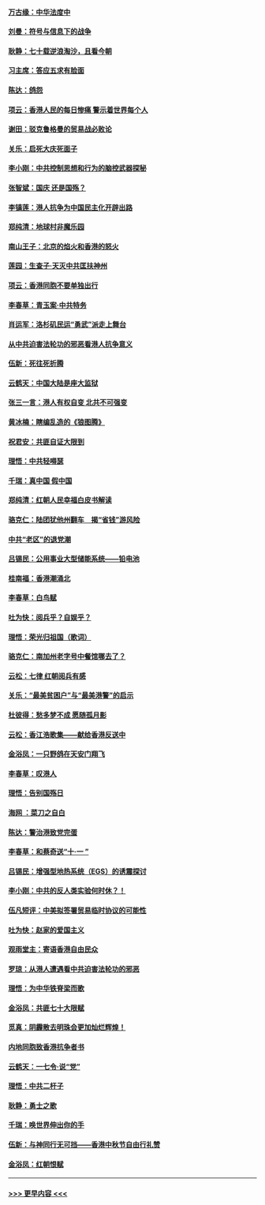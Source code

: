 #### [万古缘：中华法度中](../pages/nsc993/n11566726.md?t=10040511) 
#### [刘曼：符号与信息下的战争](../pages/nsc993/n11564655.md?t=10040511) 
#### [耿静：七十载逆浪淘沙，且看今朝](../pages/nsc993/n11564520.md?t=10040511) 
#### [习主席：答应五求有脸面](../pages/nsc993/n11563953.md?t=10040511) 
#### [陈达：鸽怨](../pages/nsc993/n11561879.md?t=10040511) 
#### [项云：香港人民的每日惨痛  警示着世界每个人](../pages/nsc993/n11559273.md?t=10040511) 
#### [谢田：驳克鲁格曼的贸易战必败论](../pages/nsc993/n11555840.md?t=10040511) 
#### [关乐：启死大庆死面子](../pages/nsc993/n11556823.md?t=10040511) 
#### [李小刚：中共控制思想和行为的脑控武器探秘](../pages/nsc993/n11556776.md?t=10040511) 
#### [张智斌：国庆  还是国殇？](../pages/nsc993/n11556617.md?t=10040511) 
#### [李镇莲：港人抗争为中国民主化开辟出路](../pages/nsc993/n11556570.md?t=10040511) 
#### [郑纯清：地球村非魔乐园](../pages/nsc993/n11555415.md?t=10040511) 
#### [南山王子：北京的焰火和香港的怒火](../pages/nsc993/n11555318.md?t=10040511) 
#### [莲园：生查子·天灭中共匡扶神州](../pages/nsc993/n11555302.md?t=10040511) 
#### [项云：香港同胞不要单独出行](../pages/nsc993/n11555276.md?t=10040511) 
#### [李春草：青玉案‧中共特务](../pages/nsc993/n11552356.md?t=10040511) 
#### [肖运军：洛杉矶民运“勇武”派走上舞台](../pages/nsc993/n11551595.md?t=10040511) 
#### [从中共迫害法轮功的邪恶看港人抗争意义](../pages/nsc993/n11540858.md?t=10040511) 
#### [伍新：死往死折腾](../pages/nsc993/n11550174.md?t=10040511) 
#### [云鹤天：中国大陆是座大监狱](../pages/nsc993/n11550155.md?t=10040511) 
#### [张三一言：港人有权自变 北共不可强变](../pages/nsc993/n11550132.md?t=10040511) 
#### [黄冰楠：瞎编乱造的《狼图腾》](../pages/nsc993/n11550082.md?t=10040511) 
#### [祝君安：共匪自证大限到](../pages/nsc993/n11550041.md?t=10040511) 
#### [理悟：中共轻嘚瑟](../pages/nsc993/n11547978.md?t=10040511) 
#### [千瑞：真中国 假中国](../pages/nsc993/n11547865.md?t=10040511) 
#### [郑纯清：红朝人民幸福白皮书解读](../pages/nsc993/n11547499.md?t=10040511) 
#### [骆克仁：陆团犹他州翻车　揭“省钱”游风险](../pages/nsc993/n11546977.md?t=10040511) 
#### [中共“老区”的退党潮](../pages/nsc993/n11545995.md?t=10040511) 
#### [吕锡民：公用事业大型储能系统——铅电池](../pages/nsc993/n11545701.md?t=10040511) 
#### [桂南福：香港潮涌北](../pages/nsc993/n11545682.md?t=10040511) 
#### [李春草：白鸟赋](../pages/nsc993/n11545663.md?t=10040511) 
#### [吐为快：阅兵乎？自娱乎？](../pages/nsc993/n11545625.md?t=10040511) 
#### [理悟：荣光归祖国（歌词）](../pages/nsc993/n11545616.md?t=10040511) 
#### [骆克仁：南加州老字号中餐馆哪去了？](../pages/nsc993/n11545120.md?t=10040511) 
#### [云松：七律 红朝阅兵有感](../pages/nsc993/n11542394.md?t=10040511) 
#### [关乐：“最美贫困户”与“最美港警”的启示](../pages/nsc993/n11542252.md?t=10040511) 
#### [杜彼得：愁多梦不成 愿随孤月影](../pages/nsc993/n11540296.md?t=10040511) 
#### [云松：香江浩歌集——献给香港反送中](../pages/nsc993/n11540149.md?t=10040511) 
#### [金浴凤：一只野鸽在天安门翔飞](../pages/nsc993/n11540280.md?t=10040511) 
#### [李春草：叹港人](../pages/nsc993/n11540119.md?t=10040511) 
#### [理悟：告别国殇日](../pages/nsc993/n11539610.md?t=10040511) 
#### [海网 ：菜刀之自白](../pages/nsc993/n11539597.md?t=10040511) 
#### [陈达：警治港致党完蛋](../pages/nsc993/n11538127.md?t=10040511) 
#### [李春草：和蔡奇送“十·一 ”](../pages/nsc993/n11537810.md?t=10040511) 
#### [吕锡民：增强型地热系统（EGS）的诱震探讨](../pages/nsc993/n11537765.md?t=10040511) 
#### [李小刚：中共的反人类实验何时休？！](../pages/nsc993/n11537669.md?t=10040511) 
#### [伍凡短评：中美拟签署贸易临时协议的可能性](../pages/nsc993/n11536773.md?t=10040511) 
#### [吐为快：赵家的爱国主义](../pages/nsc993/n11536750.md?t=10040511) 
#### [观雨堂主：寄语香港自由民众](../pages/nsc993/n11536735.md?t=10040511) 
#### [罗琼：从港人遭遇看中共迫害法轮功的邪恶](../pages/nsc993/n11507862.md?t=10040511) 
#### [理悟：为中华铁脊梁而歌](../pages/nsc993/n11534458.md?t=10040511) 
#### [金浴凤：共匪七十大限赋](../pages/nsc993/n11534434.md?t=10040511) 
#### [觅真：阴霾散去明珠会更加灿烂辉煌！](../pages/nsc993/n11531858.md?t=10040511) 
#### [内地同胞致香港抗争者书](../pages/nsc993/n11531645.md?t=10040511) 
#### [云鹤天：一七令‧说“党”](../pages/nsc993/n11529099.md?t=10040511) 
#### [理悟：中共二杆子](../pages/nsc993/n11529046.md?t=10040511) 
#### [耿静：勇士之歌](../pages/nsc993/n11527562.md?t=10040511) 
#### [千瑞：唤世界伸出你的手](../pages/nsc993/n11526942.md?t=10040511) 
#### [伍新：与神同行无可挡——香港中秋节自由行礼赞](../pages/nsc993/n11526801.md?t=10040511) 
#### [金浴凤：红朝恨赋](../pages/nsc993/n11524312.md?t=10040511) 

----
#### [ >>> 更早内容 <<< ](../indexes/nsc993-earlier.md)

